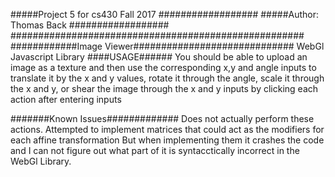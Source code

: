 #####Project 5 for cs430 Fall 2017 ##################
#####Author: Thomas Back	   ##################
#####################################################
############Image Viewer#############################
WebGl Javascript Library
####USAGE######
You should be able to upload an image as a texture and then use the corresponding x,y and angle inputs to 
translate it by the x and y values, rotate it through the angle, scale it through the x and y, or 
shear the image through the x and y inputs by clicking each action after entering inputs

#######Known Issues#############
Does not actually perform these actions. Attempted to implement matrices that could act as the modifiers for each affine transformation
But when implementing them it crashes the code and I can not figure out what part of it is syntacctically incorrect in the WebGl Library.

